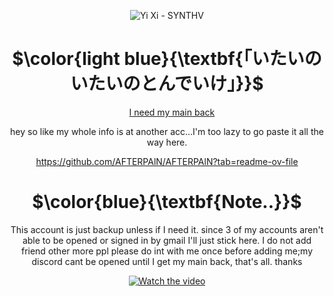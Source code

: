 <div align="center">

![Yi Xi - SYNTHV](https://github.com/user-attachments/assets/1e2e5a32-7f63-418c-a66b-1ea8c6877954)


# $\color{light blue}{\textbf{「いたいのいたいのとんでいけ」}}$

<p/>

&nbsp;&nbsp;&nbsp; [I need my main back](https://github.com/YuriKitten)

hey so like my whole info is at another acc...I'm too lazy to go paste it all the way here.

https://github.com/AFTERPAlN/AFTERPAlN?tab=readme-ov-file


# $\color{blue}{\textbf{Note..}}$

<p/>

This account is just backup unless if I need it. since 3 of my accounts aren't able to be opened or signed in by gmail I'll just stick here. I do not add friend other more ppl please do int with me once before adding me;my discord cant be opened until I get my main back, that's all. thanks

[![Watch the video](https://i.sstatic.net/Vp2cE.png)](https://youtu.be/cRFSbeHXFwk?si=CKsU7LHFrhmvF-kq)
